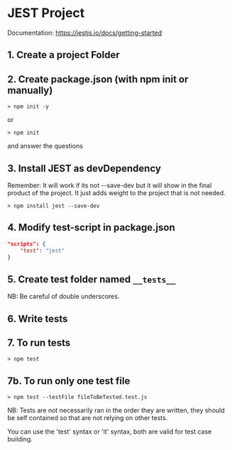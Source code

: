 # JEST Project

Documentation: https://jestjs.io/docs/getting-started

## 1. Create a project Folder

## 2. Create package.json (with npm init or manually)

```shell
> npm init -y
```

or

```shell
> npm init
```

and answer the questions

## 3. Install JEST as devDependency

Remember: It will work if its not --save-dev but it will show in the final product of the project. It just adds weight to the project that is not needed.

```shell
> npm install jest --save-dev
```

## 4. Modify test-script in package.json

```json
"scripts": {
    "test": "jest"
}
```

## 5. Create test folder named `__tests__`

NB: Be careful of double underscores.

## 6. Write tests

## 7. To run tests

```shell
> npm test
```

## 7b. To run only one test file

```shell
> npm test --testFile fileToBeTested.test.js
```

NB: Tests are not necessarily ran in the order they are written, they should be self contained so that are not relying on other tests.

You can use the 'test' syntax or 'it' syntax, both are valid for test case building.
